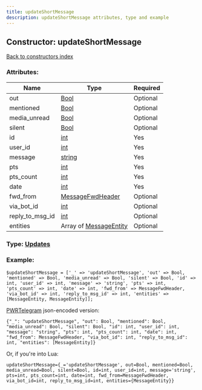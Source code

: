 ```yaml
---
title: updateShortMessage
description: updateShortMessage attributes, type and example
---
```

## Constructor: updateShortMessage  
[Back to constructors index](index.md)



### Attributes:

| Name     |    Type       | Required |
|----------|---------------|----------|
|out|[Bool](../types/Bool.md) | Optional|
|mentioned|[Bool](../types/Bool.md) | Optional|
|media\_unread|[Bool](../types/Bool.md) | Optional|
|silent|[Bool](../types/Bool.md) | Optional|
|id|[int](../types/int.md) | Yes|
|user\_id|[int](../types/int.md) | Yes|
|message|[string](../types/string.md) | Yes|
|pts|[int](../types/int.md) | Yes|
|pts\_count|[int](../types/int.md) | Yes|
|date|[int](../types/int.md) | Yes|
|fwd\_from|[MessageFwdHeader](../types/MessageFwdHeader.md) | Optional|
|via\_bot\_id|[int](../types/int.md) | Optional|
|reply\_to\_msg\_id|[int](../types/int.md) | Optional|
|entities|Array of [MessageEntity](../types/MessageEntity.md) | Optional|



### Type: [Updates](../types/Updates.md)


### Example:

```
$updateShortMessage = ['_' => 'updateShortMessage', 'out' => Bool, 'mentioned' => Bool, 'media_unread' => Bool, 'silent' => Bool, 'id' => int, 'user_id' => int, 'message' => 'string', 'pts' => int, 'pts_count' => int, 'date' => int, 'fwd_from' => MessageFwdHeader, 'via_bot_id' => int, 'reply_to_msg_id' => int, 'entities' => [MessageEntity, MessageEntity]];
```  

[PWRTelegram](https://pwrtelegram.xyz) json-encoded version:

```
{"_": "updateShortMessage", "out": Bool, "mentioned": Bool, "media_unread": Bool, "silent": Bool, "id": int, "user_id": int, "message": "string", "pts": int, "pts_count": int, "date": int, "fwd_from": MessageFwdHeader, "via_bot_id": int, "reply_to_msg_id": int, "entities": [MessageEntity]}
```


Or, if you're into Lua:  


```
updateShortMessage={_='updateShortMessage', out=Bool, mentioned=Bool, media_unread=Bool, silent=Bool, id=int, user_id=int, message='string', pts=int, pts_count=int, date=int, fwd_from=MessageFwdHeader, via_bot_id=int, reply_to_msg_id=int, entities={MessageEntity}}

```


